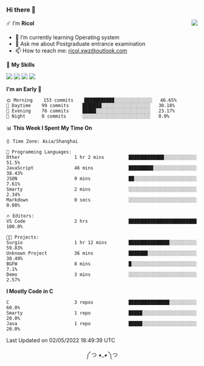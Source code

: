 ### Hi there 👋

<a href="#">
  <img align="right" src="https://github-readme-stats.vercel.app/api?username=Ricolxwz&count_private=true&show_icons=true&theme=prussian" />
</a>

☄️ I‘m **Ricol**

- 🌱 I’m currently learning Operating system
- 💬 Ask me about Postgraduate entrance examination
- 📫 How to reach me: ricol.xwz@outlook.com

🌟 **My Skills**

![](https://img.shields.io/badge/-Git-000000?style=flat-square&logo=git&logoColor=fff)
![](https://img.shields.io/badge/-C-3e74a2?style=flat-square&logo=C&logoColor=fff)
![](https://img.shields.io/badge/-Python-4fc08d?style=flat-square&logo=python&logoColor=fff)
![](https://img.shields.io/badge/-java-ffa500?style=flat-square&logo=java&logoColor=fff)

<!--START_SECTION:waka-->
**I'm an Early 🐤** 

```text
🌞 Morning    153 commits    ███████████░░░░░░░░░░░░░░   46.65% 
🌆 Daytime    99 commits     ███████░░░░░░░░░░░░░░░░░░   30.18% 
🌃 Evening    76 commits     █████░░░░░░░░░░░░░░░░░░░░   23.17% 
🌙 Night      0 commits      ░░░░░░░░░░░░░░░░░░░░░░░░░   0.0%

```


📊 **This Week I Spent My Time On** 

```text
⌚︎ Time Zone: Asia/Shanghai

💬 Programming Languages: 
Other                    1 hr 2 mins         █████████████░░░░░░░░░░░░   51.5% 
JavaScript               46 mins             █████████░░░░░░░░░░░░░░░░   38.43% 
JSON                     9 mins              ██░░░░░░░░░░░░░░░░░░░░░░░   7.61% 
Smarty                   2 mins              ░░░░░░░░░░░░░░░░░░░░░░░░░   2.34% 
Markdown                 0 secs              ░░░░░░░░░░░░░░░░░░░░░░░░░   0.08%

🔥 Editors: 
VS Code                  2 hrs               █████████████████████████   100.0%

🐱‍💻 Projects: 
Surgio                   1 hr 12 mins        ███████████████░░░░░░░░░░   59.83% 
Unknown Project          36 mins             ███████░░░░░░░░░░░░░░░░░░   30.49% 
BGFW                     8 mins              █░░░░░░░░░░░░░░░░░░░░░░░░   7.1% 
Demo                     3 mins              ░░░░░░░░░░░░░░░░░░░░░░░░░   2.57%

```

**I Mostly Code in C** 

```text
C                        3 repos             ███████████████░░░░░░░░░░   60.0% 
Smarty                   1 repo              █████░░░░░░░░░░░░░░░░░░░░   20.0% 
Java                     1 repo              █████░░░░░░░░░░░░░░░░░░░░   20.0%

```



 Last Updated on 02/05/2022 18:49:39 UTC
<!--END_SECTION:waka-->

<div align="center">
༼ つ ◕_◕ ༽つ
</div>
